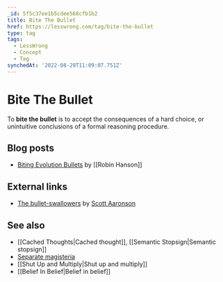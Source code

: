 ```yaml
---
_id: 5f5c37ee1b5cdee568cfb1b2
title: Bite The Bullet
href: https://lesswrong.com/tag/bite-the-bullet
type: tag
tags:
  - LessWrong
  - Concept
  - Tag
synchedAt: '2022-08-29T11:09:07.751Z'
---
```

# Bite The Bullet

To **bite the bullet** is to accept the consequences of a hard choice, or unintuitive conclusions of a formal reasoning procedure.

Blog posts
----------

*   [Biting Evolution Bullets](http://www.overcomingbias.com/2008/05/biting-evolutio.html) by [[Robin Hanson]]

External links
--------------

*   [The bullet-swallowers](http://scottaaronson.com/blog/?p=326) by [Scott Aaronson](https://wiki.lesswrong.com/wiki/Scott_Aaronson)

See also
--------

*   [[Cached Thoughts|Cached thought]], [[Semantic Stopsign|Semantic stopsign]]
*   [Separate magisteria](https://wiki.lesswrong.com/wiki/Separate_magisteria)
*   [[Shut Up and Multiply|Shut up and multiply]]
*   [[Belief In Belief|Belief in belief]]